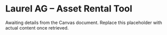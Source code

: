 # Laurel AG – Asset Rental Tool

Awaiting details from the Canvas document. Replace this placeholder with actual content once retrieved.
